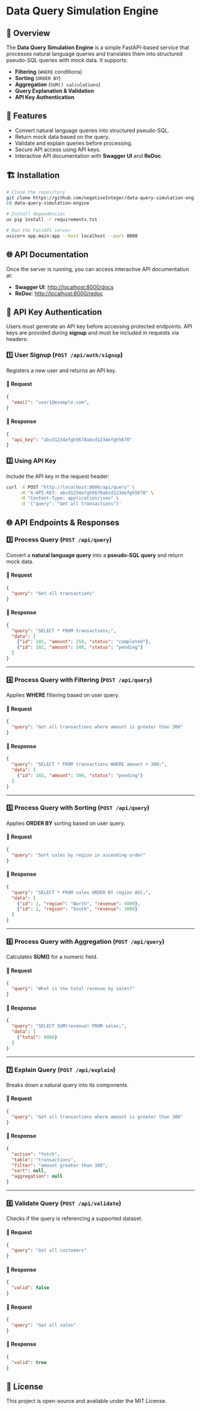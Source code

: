 # Data Query Simulation Engine

## 📖 Overview
The **Data Query Simulation Engine** is a simple FastAPI-based service that processes natural language queries and translates them into structured pseudo-SQL queries with mock data. It supports:
- **Filtering** (`WHERE` conditions)
- **Sorting** (`ORDER BY`)
- **Aggregation** (`SUM() calculations`)
- **Query Explanation & Validation**
- **API Key Authentication**

## 🚀 Features
- Convert natural language queries into structured pseudo-SQL.
- Return mock data based on the query.
- Validate and explain queries before processing.
- Secure API access using API keys.
- Interactive API documentation with **Swagger UI** and **ReDoc**.

## 🏗️ Installation
```sh
# Clone the repository
git clone https://github.com/negativeInteger/data-query-simulation-engine.git
cd data-query-simulation-engine

# Install dependencies
uv pip install -r requirements.txt

# Run the FastAPI server
uvicorn app.main:app --host localhost --port 8000
```

## 🌐 API Documentation
Once the server is running, you can access interactive API documentation at:
- **Swagger UI**: [http://localhost:8000/docs](http://localhost:8000/docs)
- **ReDoc**: [http://localhost:8000/redoc](http://localhost:8000/redoc)

## 🔑 API Key Authentication
Users must generate an API key before accessing protected endpoints. API keys are provided during **signup** and must be included in requests via headers:

### **1️⃣ User Signup (`POST /api/auth/signup`)**
Registers a new user and returns an API key.

#### 🔹 **Request**
```json
{
  "email": "user1@example.com",
}
```
#### 🔹 **Response**
```json
{
  "api_key": "abcd1234efgh5678abcd1234efgh5678"
}
```

### **2️⃣ Using API Key**
Include the API key in the request header:
```sh
curl -X POST "http://localhost:8000/api/query" \
     -H "X-API-KEY: abcd1234efgh5678abcd1234efgh5678" \
     -H "Content-Type: application/json" \
     -d '{"query": "Get all transactions"}'
```

## 🌐 API Endpoints & Responses

### **3️⃣ Process Query (`POST /api/query`)**  
Convert a **natural language query** into a **pseudo-SQL query** and return mock data.  

#### 🔹 **Request**  
```json
{
  "query": "Get all transactions"
}
```
#### 🔹 **Response**  
```json
{
  "query": "SELECT * FROM transactions;",
  "data": [
    {"id": 101, "amount": 250, "status": "completed"},
    {"id": 102, "amount": 500, "status": "pending"}
  ]
}
```

---

### **4️⃣ Process Query with Filtering (`POST /api/query`)**  
Applies **WHERE** filtering based on user query.  

#### 🔹 **Request**  
```json
{
  "query": "Get all transactions where amount is greater than 300"
}
```
#### 🔹 **Response**  
```json
{
  "query": "SELECT * FROM transactions WHERE amount > 300;",
  "data": [
    {"id": 102, "amount": 500, "status": "pending"}
  ]
}
```

---

### **5️⃣ Process Query with Sorting (`POST /api/query`)**  
Applies **ORDER BY** sorting based on user query.  

#### 🔹 **Request**  
```json
{
  "query": "Sort sales by region in ascending order"
}
```
#### 🔹 **Response**  
```json
{
  "query": "SELECT * FROM sales ORDER BY region ASC;",
  "data": [
    {"id": 1, "region": "North", "revenue": 5000},
    {"id": 2, "region": "South", "revenue": 3000}
  ]
}
```

---

### **6️⃣ Process Query with Aggregation (`POST /api/query`)**  
Calculates **SUM()** for a numeric field.  

#### 🔹 **Request**  
```json
{
  "query": "What is the total revenue by sales?"
}
```
#### 🔹 **Response**  
```json
{
  "query": "SELECT SUM(revenue) FROM sales;",
  "data": [
    {"total": 8000}
  ]
}
```

---

### **7️⃣ Explain Query (`POST /api/explain`)**  
Breaks down a natural query into its components.  

#### 🔹 **Request**  
```json
{
  "query": "Get all transactions where amount is greater than 300"
}
```
#### 🔹 **Response**  
```json
{
  "action": "fetch",
  "table": "transactions",
  "filter": "amount greater than 300",
  "sort": null,
  "aggregation": null
}
```

---

### **8️⃣ Validate Query (`POST /api/validate`)**  
Checks if the query is referencing a supported dataset.  

#### 🔹 **Request**  
```json
{
  "query": "Get all customers"
}
```
#### 🔹 **Response**  
```json
{
  "valid": false
}
```

#### 🔹 **Request**  
```json
{
  "query": "Get all sales"
}
```
#### 🔹 **Response**  
```json
{
  "valid": true
}
```

## 📜 License
This project is open-source and available under the MIT License.
